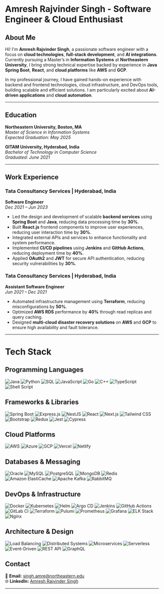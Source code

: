 # Amresh Rajvinder Singh - Software Engineer & Cloud Enthusiast

##  About Me

Hi! I'm **Amresh Rajvinder Singh**, a passionate software engineer with a focus on **cloud technologies**, **full-stack development**, and **AI integrations**. Currently pursuing a Master’s in **Information Systems** at **Northeastern University**, I bring strong technical expertise backed by experience in **Java Spring Boot**, **React**, and **cloud platforms** like **AWS** and **GCP**.

In my professional journey, I have gained hands-on experience with backend and frontend technologies, cloud infrastructure, and DevOps tools, building scalable and efficient solutions. I am particularly excited about **AI-driven applications** and **cloud automation**.

---

##  Education

**Northeastern University, Boston, MA**  
_Master of Science in Information Systems_  
_Expected Graduation: May 2025_

**GITAM University, Hyderabad, India**  
_Bachelor of Technology in Computer Science_  
_Graduated: June 2021_

---

##  Work Experience

### **Tata Consultancy Services** | Hyderabad, India  
**Software Engineer**  
_Dec 2021 – Jun 2023_

- Led the design and development of scalable **backend services** using **Spring Boot** and **Java**, reducing data processing time by **30%**.
- Built **React.js** frontend components to improve user experiences, reducing user interaction time by **30%**.
- Integrated external APIs and services to enhance functionality and system performance.
- Implemented **CI/CD pipelines** using **Jenkins** and **GitHub Actions**, reducing deployment time by **40%**.
- Applied **OAuth2** and **JWT** for secure API authentication, reducing security vulnerabilities by **30%**.

### **Tata Consultancy Services** | Hyderabad, India  
**Assistant Software Engineer**  
_Jun 2021 – Dec 2021_

- Automated infrastructure management using **Terraform**, reducing misconfigurations by **50%**.
- Optimized **AWS RDS** performance by **40%** through read replicas and query caching.
- Designed **multi-cloud disaster recovery solutions** on **AWS** and **GCP** to ensure high availability and fault tolerance.

---




#  Tech Stack

##  Programming Languages
![Java](https://img.shields.io/badge/Java-007396?logo=java)
![Python](https://img.shields.io/badge/Python-3776AB?logo=python)
![SQL](https://img.shields.io/badge/SQL-4479A1?logo=postgresql)
![JavaScript](https://img.shields.io/badge/JavaScript-F7DF1E?logo=javascript)
![Go](https://img.shields.io/badge/Go-00ADD8?logo=go)
![C++](https://img.shields.io/badge/C%2B%2B-00599C?logo=cplusplus)
![TypeScript](https://img.shields.io/badge/TypeScript-3178C6?logo=typescript)
![Shell Script](https://img.shields.io/badge/Shell%20Script-121011?logo=gnu-bash)

##  Frameworks & Libraries
![Spring Boot](https://img.shields.io/badge/Backend-Spring%20Boot-6DB33F?logo=springboot)
![Express.js](https://img.shields.io/badge/Backend-Express.js-000000?logo=express)
![NestJS](https://img.shields.io/badge/Backend-NestJS-E0234E?logo=nestjs)
![React](https://img.shields.io/badge/Frontend-React-61DAFB?logo=react)
![Next.js](https://img.shields.io/badge/Frontend-Next.js-000000?logo=nextdotjs)
![Tailwind CSS](https://img.shields.io/badge/CSS-Tailwind_CSS-38B2AC?logo=tailwindcss)
![Bootstrap](https://img.shields.io/badge/CSS-Bootstrap-563D7C?logo=bootstrap)
![Redux](https://img.shields.io/badge/State-Redux-764ABC?logo=redux)
![Jest](https://img.shields.io/badge/Test-Jest-C21325?logo=jest)
![Cypress](https://img.shields.io/badge/Test-Cypress-17202C?logo=cypress)

##  Cloud Platforms
![AWS](https://img.shields.io/badge/Cloud-AWS-232F3E?logo=amazonaws)
![Azure](https://img.shields.io/badge/Cloud-Azure-0078D4?logo=microsoftazure)
![GCP](https://img.shields.io/badge/Cloud-GCP-4285F4?logo=googlecloud)
![Vercel](https://img.shields.io/badge/Cloud-Vercel-000000?logo=vercel)
![Netlify](https://img.shields.io/badge/Cloud-Netlify-00C7B7?logo=netlify)

##  Databases & Messaging
![Oracle](https://img.shields.io/badge/Database-Oracle-F80000?logo=oracle)
![MySQL](https://img.shields.io/badge/Database-MySQL-4479A1?logo=mysql)
![PostgreSQL](https://img.shields.io/badge/Database-PostgreSQL-4169E1?logo=postgresql)
![MongoDB](https://img.shields.io/badge/Database-MongoDB-47A248?logo=mongodb)
![Redis](https://img.shields.io/badge/Database-Redis-DC382D?logo=redis)
![Amazon ElastiCache](https://img.shields.io/badge/Database-Elasticache-FF9900?logo=amazonaws)
![Apache Kafka](https://img.shields.io/badge/Messaging-Apache_Kafka-231F20?logo=apachekafka)
![RabbitMQ](https://img.shields.io/badge/Messaging-RabbitMQ-FF6600?logo=rabbitmq)

##  DevOps & Infrastructure
![Docker](https://img.shields.io/badge/Container-Docker-2496ED?logo=docker)
![Kubernetes](https://img.shields.io/badge/Orchestration-Kubernetes-326CE5?logo=kubernetes)
![Helm](https://img.shields.io/badge/Kubernetes-Helm-0F1689?logo=helm)
![Argo CD](https://img.shields.io/badge/GitOps-ArgoCD-FC5D56?logo=argo)
![Jenkins](https://img.shields.io/badge/CI/CD-Jenkins-D24939?logo=jenkins)
![GitHub Actions](https://img.shields.io/badge/CI/CD-GitHub%20Actions-2088FF?logo=githubactions)
![GitLab CI](https://img.shields.io/badge/CI/CD-GitLab%20CI-FC6D26?logo=gitlab)
![Terraform](https://img.shields.io/badge/IaC-Terraform-7B42BC?logo=terraform)
![Pulumi](https://img.shields.io/badge/IaC-Pulumi-512BD4?logo=pulumi)
![Prometheus](https://img.shields.io/badge/Monitoring-Prometheus-E6522C?logo=prometheus)
![Grafana](https://img.shields.io/badge/Monitoring-Grafana-F46800?logo=grafana)
![ELK Stack](https://img.shields.io/badge/Logging-ELK_Stack-005571?logo=elastic)
![Nginx](https://img.shields.io/badge/ReverseProxy-Nginx-009639?logo=nginx)

##  Architecture & Design
![Load Balancing](https://img.shields.io/badge/Architecture-Load%20Balancing-FF0000?logo=nginx)
![Distributed Systems](https://img.shields.io/badge/Architecture-Distributed%20Systems-009C95?logo=apachekafka)
![Microservices](https://img.shields.io/badge/Architecture-Microservices-00B5E2?logo=docker)
![Serverless](https://img.shields.io/badge/Architecture-Serverless-FF7A00?logo=awslambda)
![Event-Driven](https://img.shields.io/badge/Architecture-Event%20Driven-2F8D3E?logo=kafka)
![REST API](https://img.shields.io/badge/API-RESTful-4B8BBE?logo=swagger)
![GraphQL](https://img.shields.io/badge/API-GraphQL-E10098?logo=graphql)



##  Contact

📧 **Email:** [singh.amre@northeastern.edu](mailto:singh.amre@northeastern.edu)  
🌐 **LinkedIn:** [Amresh Rajvinder Singh](https://www.linkedin.com/in/amresh-rajvinder-singh-795a4718b)

---


